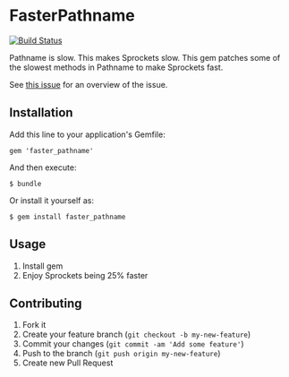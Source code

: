 # FasterPathname

[![Build Status](https://travis-ci.org/cheald/faster_pathname.png?branch=v1.0.0)](https://travis-ci.org/cheald/faster_pathname)

Pathname is slow. This makes Sprockets slow. This gem patches some of the slowest methods in
Pathname to make Sprockets fast.

See [this issue](https://github.com/sstephenson/sprockets/issues/506) for an overview of the issue.

## Installation

Add this line to your application's Gemfile:

    gem 'faster_pathname'

And then execute:

    $ bundle

Or install it yourself as:

    $ gem install faster_pathname

## Usage

1. Install gem
2. Enjoy Sprockets being 25% faster

## Contributing

1. Fork it
2. Create your feature branch (`git checkout -b my-new-feature`)
3. Commit your changes (`git commit -am 'Add some feature'`)
4. Push to the branch (`git push origin my-new-feature`)
5. Create new Pull Request
